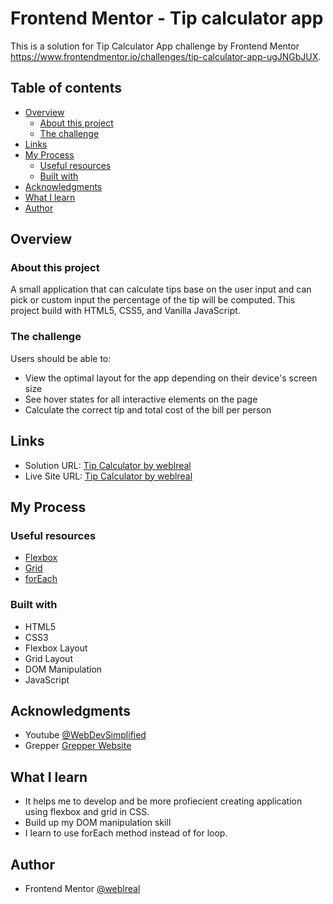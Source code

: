 # Frontend Mentor - Tip calculator app
This is a solution for Tip Calculator App challenge by Frontend Mentor https://www.frontendmentor.io/challenges/tip-calculator-app-ugJNGbJUX.

## Table of contents
- [Overview](#overview)
  - [About this project](#about-this-project)
  - [The challenge](#the-challenge)
- [Links](#links)
- [My Process](#my-process)
  - [Useful resources](#useful-resources)
  - [Built with](#built-with)
 - [Acknowledgments](#acknowledgments)
 - [What I learn](#what-i-learn)
 - [Author](#author)


## Overview
### About this project
A small application that can calculate tips base on the user input and can pick or custom input the percentage of the tip will be computed. This project build with HTML5, CSS5, and Vanilla JavaScript.

### The challenge
Users should be able to:
- View the optimal layout for the app depending on their device's screen size
- See hover states for all interactive elements on the page
- Calculate the correct tip and total cost of the bill per person

## Links
- Solution URL: [Tip Calculator by weblreal](#)
- Live Site URL: [Tip Calculator by weblreal](https://tip-calculator-codingweb.netlify.app/)

## My Process
### Useful resources
 - [Flexbox](https://css-tricks.com/snippets/css/a-guide-to-flexbox/)
 - [Grid](https://www.w3schools.com/css/css_grid.asp)
 - [forEach](https://developer.mozilla.org/en-US/docs/Web/JavaScript/Reference/Global_Objects/Array/forEach)

### Built with
- HTML5
- CSS3
- Flexbox Layout
- Grid Layout
- DOM Manipulation
- JavaScript

## Acknowledgments
 - Youtube [@WebDevSimplified](https://www.youtube.com/@WebDevSimplified)
 - Grepper [Grepper Website](https://www.grepper.com/)

## What I learn
- It helps me to develop and be more profiecient creating application using flexbox and grid in CSS.
- Build up my DOM manipulation skill
- I learn to use forEach method instead of for loop.

## Author
- Frontend Mentor [@weblreal](https://www.frontendmentor.io/profile/weblreal)
